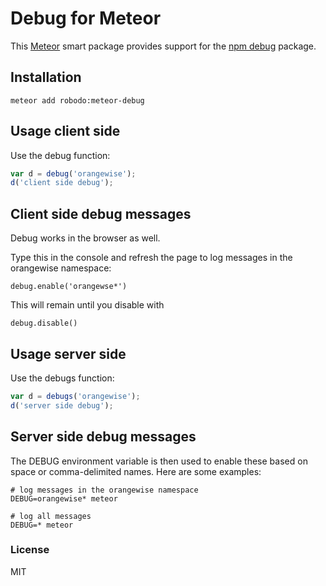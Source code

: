 # Debug for Meteor

This [Meteor](https://www.meteor.com/) smart package provides support for
the [npm debug](https://www.npmjs.com/package/debug) package.


## Installation

    meteor add robodo:meteor-debug


## Usage client side

Use the debug function:

```javascript
var d = debug('orangewise');
d('client side debug');
```

## Client side debug messages

Debug works in the browser as well.

Type this in the console and refresh the page to log messages in the orangewise namespace:

    debug.enable('orangewse*')
    
This will remain until you disable with 

    debug.disable()


## Usage server side

Use the debugs function:

```javascript
var d = debugs('orangewise');
d('server side debug');
```

## Server side debug messages

The DEBUG environment variable is then used to enable these based on space or comma-delimited names. Here are some examples:

    # log messages in the orangewise namespace
    DEBUG=orangewise* meteor

    # log all messages
    DEBUG=* meteor


### License

MIT

